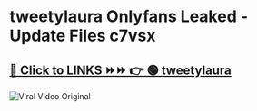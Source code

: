 
 # tweetylaura Onlyfans Leaked - Update Files c7vsx

## <h2><a href="https://clipsfans.com/tweetylaura&ref=git">🔗 Click to LINKS ⏩⏩ 👉 🟢 tweetylaura </a></h2>

<a href="https://clipsfans.com/tweetylaura&ref=git" rel="nofollow" data-target="animated-image.originalLink"><img src="https://i.ibb.co.com/xMMVF88/686577567.gif" alt="Viral Video Original" style="max-width: 100%; display: inline-block;" data-target="animated-image.originalImage"></a>

